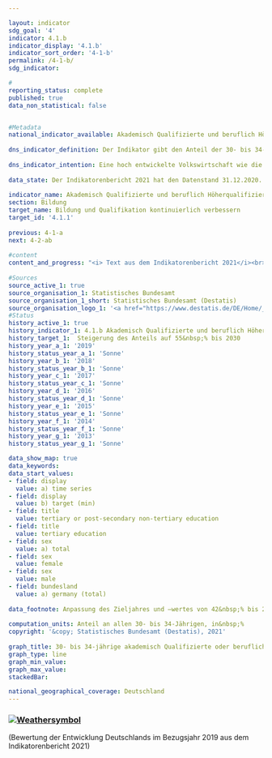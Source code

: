 ```yaml
---

layout: indicator    
sdg_goal: '4'    
indicator: 4.1.b    
indicator_display: '4.1.b'    
indicator_sort_order: '4-1-b'    
permalink: /4-1-b/    
sdg_indicator:     

#    
reporting_status: complete    
published: true    
data_non_statistical: false    


#Metadata    
national_indicator_available: Akademisch Qualifizierte und beruflich Höherqualifizierte    
    
dns_indicator_definition: Der Indikator gibt den Anteil der 30- bis 34-Jährigen an, die über einen Abschluss des Tertiärbereichs (Stufen 5 bis 8 der Internationalen Standardklassifikation des Bildungswesens, ISCED 2011) oder einen postsekundaren nicht-tertiären Abschluss (Stufe 4 der ISCED) verfügen.    
    
dns_indicator_intention: Eine hoch entwickelte Volkswirtschaft wie die deutsche, in der der Dienstleistungssektor und der Bedarf an Wissen und Expertise immer stärker in den Vordergrund rücken, benötigt hochqualifizierte Arbeitskräfte. Im Rahmen der Fortschreibung der Nationalen Nachhaltigkeitsziele sollen als Zielquote bis 2030&nbsp;55&nbsp;% der 30-34-Jährigen über einen tertiären Abschluss verfügen.    
    
data_state: Der Indikatorenbericht 2021 hat den Datenstand 31.12.2020. Die Daten auf der DNS-Online Plattform werden regelmäßig aktualisiert, sodass online aktuellere Daten verfügbar sein können als im Indikatorenbericht 2021 veröffentlicht.    
    
indicator_name: Akademisch Qualifizierte und beruflich Höherqualifizierte    
section: Bildung    
target_name: Bildung und Qualifikation kontinuierlich verbessern    
target_id: '4.1.1'    
    
previous: 4-1-a    
next: 4-2-ab    
    
#content    
content_and_progress: "<i> Text aus dem Indikatorenbericht 2021</i><br><br>Die Bezeichnung des Indikators hängt mit der Tradition der dualen Ausbildungssysteme in Deutschland zusammen. Neben den tertiären Abschlüssen an Hoch-, Fachhoch- und Verwaltungsfachhochschulen, Berufsakademien, Fachschulen und Fachakademien sowie den Meister- und Technikerabschlüssen gibt es bundesweit eine Vielzahl von postsekundaren nicht-tertiären Abschlüssen. Hierzu zählen generell alle abgeschlossenen Berufsausbildungen nach dem Abitur, aber auch Abschlüsse in Gesundheitsberufen ohne Abitur, wie beispielsweise die Ausbildung zur Medizinisch-technischen Assistenz.<br><br>Die „International Standard Classification of Education (ISCED)“ ermöglicht es, Statistiken und Indikatoren zu Bildungsabschlüssen international zu vergleichen. Als gleichwertig angesehene Abschlüsse werden dabei den gleichen ISCED-Stufen zugeordnet. Der Indikator umfasst daher sowohl die tertiären Abschlüsse entsprechend den Stufen 5 bis 8 der ISCED als auch die postsekundaren nicht-tertiären Abschlüsse der Stufe 4 der ISCED.<br><br>Die Daten für den Indikator stammen aus dem Mikrozensus, dessen jährliche Stichprobenerhebung 1&nbsp;% der Bevölkerung in Deutschland umfasst. Ergänzende Informationen bietet die Hochschulstatistik, die ebenfalls vom Statistischen Bundesamt erstellt wird.<br><br>Ausgehend von 33,4&nbsp;% im Jahr 1999 stieg der Indikator bis zum Jahr 2019 um 17,1 Prozentpunkte auf 50,5&nbsp;% an. Bei einer Beibehaltung der durchschnittlichen Entwicklung der letzten fünf Berichtsjahre, könnte der Zielwert von 55&nbsp;% für das Jahr 2030 bereits deutlich früher erreicht werden. Das Verhältnis der geschlechtsspezifischen Anteile hat sich im Lauf der Zeit gewandelt: 1999 lag der Wert des Indikators bei Männern noch um 3,8 Prozentpunkte höher als bei Frauen. Im Jahr 2006 lagen beide Geschlechter gleichauf. Seit 2007 ist der Anteil der Frauen mit einem tertiären oder postsekundaren nicht-tertiären Bildungsabschluss höher als der Anteil der Männer. Legt man auch hier die durchschnittliche Entwicklung der letzten fünf Berichtsjahre zugrunde, könnte der Anteil der Frauen (54,4&nbsp;% in 2019) den Zielwert von 55&nbsp;% bereits 2020 übertreffen, während der Anteil der Männer (46,8&nbsp;% in 2019) diesen Wert erst deutlich später erreichen würde.<br><br>In vielen anderen Ländern gibt es keine postsekundaren nicht-tertiären Abschlüsse. Daher ist die europäische Version des Indikators aus der „Europa 2020“-Strategie der EU enger gefasst und berücksichtigt nur tertiäre Abschlüsse (ISCED-Stufen 5 bis 8).<br><br>Der europäische Indikator erreichte für die EU-28-Staaten nach einem kontinuierlichen Anstieg seit 2005 im Jahr 2019 insgesamt 41,6&nbsp;%. Wählt man auch für Deutschland diesen enger gefassten Indikator, so liegt der Wert im Jahr 2019 mit 35,5&nbsp;% um 6,1 Prozentpunkte unter dem EU-Wert. Im Jahr 2019 ist der Anteil der Frauen (36,0&nbsp;%) etwas höher als der Anteil der Männer (35,1&nbsp;%).<br><br>Die Gesamtzahl der Hochschulabsolventinnen und -absolventen im Jahr 2019 betrug 512&nbsp;285. Das sind mehr als doppelt so viele wie im Jahr 1999. Darunter waren 131&nbsp;989 Absolventinnen und Absolventen der Ingenieurwissenschaften (dreimal so viele wie 1999) und 55&nbsp;555 Absolventinnen und Absolventen der Mathematik und Naturwissenschaften (70,7&nbsp;% mehr als 1999)."    
    
#Sources    
source_active_1: true                    
source_organisation_1: Statistisches Bundesamt                    
source_organisation_1_short: Statistisches Bundesamt (Destatis)                    
source_organisation_logo_1: '<a href="https://www.destatis.de/DE/Home/_inhalt.html"><img src="https://g205sdgs.github.io/sdg-indicators/public/logos/destatis.png" alt=" Statistisches Bundesamt (Destatis)" title="Klicken Sie hier um zu der Homepage der Organisation zu gelangen" style="border: transparent"/></a>'                        
#Status    
history_active_1: true
history_indicator_1: 4.1.b Akademisch Qualifizierte und beruflich Höherqualifizierte (30- bis 34-Jährige mit tertiärem oder post-sekundarem nichttertiärem Abschluss)
history_target_1:  Steigerung des Anteils auf 55&nbsp;% bis 2030
history_year_a_1: '2019'                            
history_status_year_a_1: 'Sonne'
history_year_b_1: '2018'                            
history_status_year_b_1: 'Sonne'
history_year_c_1: '2017'                            
history_status_year_c_1: 'Sonne'
history_year_d_1: '2016'                            
history_status_year_d_1: 'Sonne'
history_year_e_1: '2015'                            
history_status_year_e_1: 'Sonne'
history_year_f_1: '2014'                            
history_status_year_f_1: 'Sonne'
history_year_g_1: '2013'                            
history_status_year_g_1: 'Sonne'    

data_show_map: true    
data_keywords:    
data_start_values:     
- field: display
  value: a) time series
- field: display
  value: b) target (min)
- field: title
  value: tertiary or post-secondary non-tertiary education
- field: title
  value: tertiary education
- field: sex
  value: a) total
- field: sex
  value: female
- field: sex
  value: male
- field: bundesland
  value: a) germany (total)
    
data_footnote: Anpassung des Zieljahres und –wertes von 42&nbsp;% bis 2020 auf 55&nbsp;% bis 2030 gemäß Deutscher Nachhaltigkeitsstrategie 2021.    
    
computation_units: Anteil an allen 30- bis 34-Jährigen, in&nbsp;%    
copyright: '&copy; Statistisches Bundesamt (Destatis), 2021'
    
graph_title: 30- bis 34-jährige akademisch Qualifizierte oder beruflich Höherqualifizierte    
graph_type: line    
graph_min_value:     
graph_max_value:     
stackedBar:     

national_geographical_coverage: Deutschland    
---    
```

<div>
  <div class="my-header">
    <h3>
      <a href="https://sustainabledevelopment-deutschland.github.io/status/"><img src="https://g205sdgs.github.io/sdg-indicators/public/Wettersymbole/Sonne.png" title="Bei Fortsetzung der Entwicklung beträgt die Abweichung vom Zielwert weniger als 5&nbsp;% der Differenz zwischen Zielwert und aktuellem Wert" alt="Weathersymbol" />
      </a>
    </h3>
  </div>
  <div class="my-header-note">
    <span> (Bewertung der Entwicklung Deutschlands im Bezugsjahr 2019 aus dem Indikatorenbericht 2021)</span>
  </div>
</div>